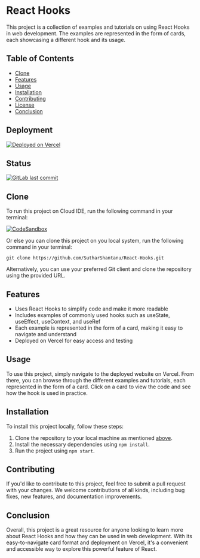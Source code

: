 # React Hooks

This project is a collection of examples and tutorials on using React Hooks in web development. The examples are represented in the form of cards, each showcasing a different hook and its usage.

## Table of Contents

- [Clone](#clone)
- [Features](#features)
- [Usage](#usage)
- [Installation](#installation)
- [Contributing](#contributing)
- [License](#license)
- [Conclusion](#conclusion)

## Deployment

[![Deployed on Vercel](https://img.shields.io/badge/Deployed%20on-Vercel-black?style=for-the-badge&logo=vercel)](https://react-hooks-public.vercel.app)

## Status

[![GitLab last commit](https://img.shields.io/github/last-commit/SutharShantanu/React-Hooks?style=for-the-badge)](https://github.com/SutharShantanu/React-Hooks/-/commits)

## Clone

To run this project on Cloud IDE, run the following command in your terminal:

[![CodeSandbox](https://img.shields.io/badge/CodeSandbox-Open%20in%20CodeSandbox-blue?logo=codesandbox&style=for-the-badge)](https://codesandbox.io/s/github/SutharShantanu/React-Hooks)

Or else you can clone this project on you local system, run the following command in your terminal:

```shell
git clone https://github.com/SutharShantanu/React-Hooks.git
```

Alternatively, you can use your preferred Git client and clone the repository using the provided URL.

## Features

- Uses React Hooks to simplify code and make it more readable
- Includes examples of commonly used hooks such as useState, useEffect, useContext, and useRef
- Each example is represented in the form of a card, making it easy to navigate and understand
- Deployed on Vercel for easy access and testing

## Usage

To use this project, simply navigate to the deployed website on Vercel. From there, you can browse through the different examples and tutorials, each represented in the form of a card. Click on a card to view the code and see how the hook is used in practice.

## Installation

To install this project locally, follow these steps:

1. Clone the repository to your local machine as mentioned [above](#clone).
2. Install the necessary dependencies using `npm install`.
3. Run the project using `npm start`.

## Contributing

If you'd like to contribute to this project, feel free to submit a pull request with your changes. We welcome contributions of all kinds, including bug fixes, new features, and documentation improvements.

## Conclusion

Overall, this project is a great resource for anyone looking to learn more about React Hooks and how they can be used in web development. With its easy-to-navigate card format and deployment on Vercel, it's a convenient and accessible way to explore this powerful feature of React.
```